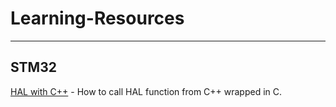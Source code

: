 # Learning-Resources

---

## STM32
[HAL with C++](https://barenakedembedded.com/how-to-use-cpp-with-stm32-hal/) - How to call HAL function from C++ wrapped in C.
